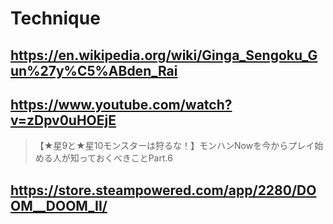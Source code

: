 # Technique

## https://en.wikipedia.org/wiki/Ginga_Sengoku_Gun%27y%C5%ABden_Rai

## https://www.youtube.com/watch?v=zDpv0uHOEjE

> 【★星9と★星10モンスターは狩るな！】モンハンNowを今からプレイ始める人が知っておくべきことPart.6

## https://store.steampowered.com/app/2280/DOOM__DOOM_II/
